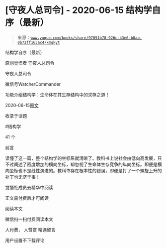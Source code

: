 # [守夜人总司令] - 2020-06-15 结构学自序（最新）

> 来源：[`www.yuque.com/books/share/97051b78-926c-43e6-b0aa-0b72ff163ac4/xmqkyt`](https://www.yuque.com/books/share/97051b78-926c-43e6-b0aa-0b72ff163ac4/xmqkyt)



结构学自序（最新） 

原创觉悟者 守夜人总司令 

守夜人总司令 

微信号WatcherCommander 

功能介绍结构学：生命体在其生存结构中的求存之道！ 

2020-06-15[原文](https://mp.weixin.qq.com/s?__biz=MzAxNDk1NjI2Mw==&mid=2247485327&idx=1&sn=5a8c9a6499c84e1c3129ca7cb41e0ac7&chksm=9b8a2407acfdad112471c12c6b86e4e914116dbb6d6588fa726a72e0aafa01d9c1b9fd24a738&scene=27#wechat_redirect&cpage=211) 

收录于话题 

#结构学 

41 个 

前言 

读懂了这一篇，整个结构学的坐标系就清晰了。教科书上说社会由低向高发展，只不过阐述了密度增加的横向坐标，却忽视了生命体生存竞争的纵向坐标。即便是横向坐标也不是线性演进的。教科书存在根本性的错误，即便是打了一个螺旋上升的补丁也无济于事！ 

觉悟社成员去精华中阅读 

正文需付费后才可阅读 

阅读本文 

微信扫一扫付费阅读本文 

人付费， 人赞赏 <ne-h3 id="TWvOJ" data-lake-id="TWvOJ"><ne-heading-ext><ne-heading-anchor></ne-heading-anchor><ne-heading-fold></ne-heading-fold></ne-heading-ext><ne-heading-content>精选留言</ne-heading-content></ne-h3> 

用户设置不下载评论
